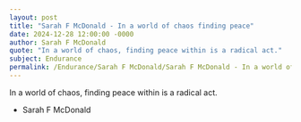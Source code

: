```yaml
---
layout: post
title: "Sarah F McDonald - In a world of chaos finding peace"
date: 2024-12-28 12:00:00 -0000
author: Sarah F McDonald
quote: "In a world of chaos, finding peace within is a radical act."
subject: Endurance
permalink: /Endurance/Sarah F McDonald/Sarah F McDonald - In a world of chaos finding peace
---
```


In a world of chaos, finding peace within is a radical act.

- Sarah F McDonald
